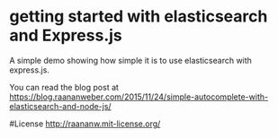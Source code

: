 # getting started with elasticsearch and Express.js

A simple demo showing how simple it is to use elasticsearch with express.js.

You can read the blog post at https://blog.raananweber.com/2015/11/24/simple-autocomplete-with-elasticsearch-and-node-js/

#License
http://raananw.mit-license.org/
